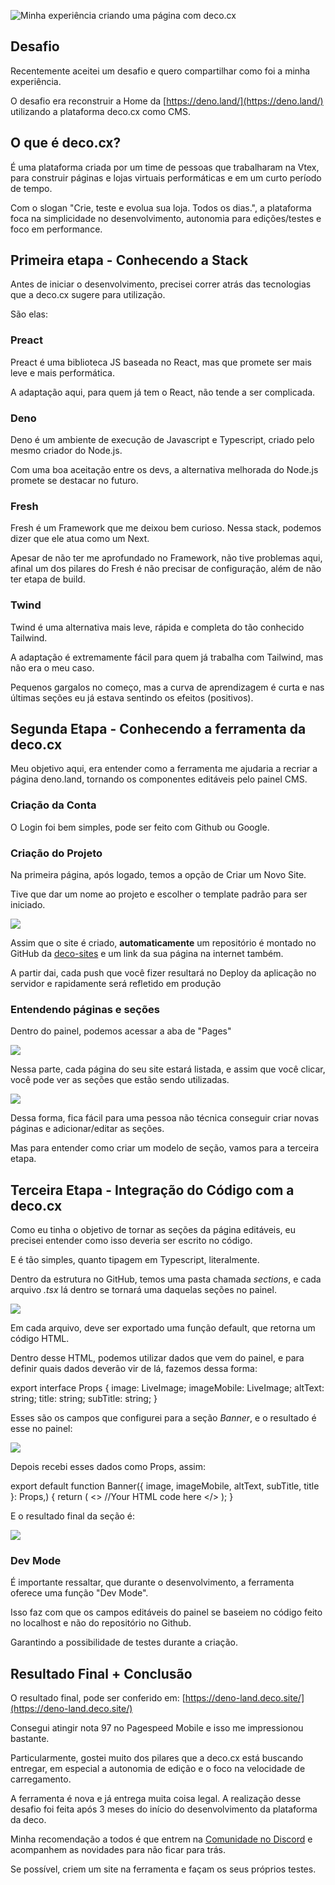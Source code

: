![Minha experiência criando uma página com deco.cx](https://images.prismic.io/tavanoblog/e9e653f9-966a-4faa-a206-63a85f82f5f5_deco-cx-deno-land.jpg?auto=compress,format&w=3840&q=75)

## Desafio

Recentemente aceitei um desafio e quero compartilhar como foi a minha experiência.

O desafio era reconstruir a Home da [https://deno.land/](https://deno.land/) utilizando a plataforma deco.cx como CMS.

## O que é deco.cx?

É uma plataforma criada por um time de pessoas que trabalharam na Vtex, para construir páginas e lojas virtuais performáticas e em um curto período de tempo.

Com o slogan "Crie, teste e evolua sua loja. Todos os dias.", a plataforma foca na simplicidade no desenvolvimento, autonomia para edições/testes e foco em performance.

## Primeira etapa - Conhecendo a Stack

Antes de iniciar o desenvolvimento, precisei correr atrás das tecnologias que a deco.cx sugere para utilização.

São elas:

### Preact

Preact é uma biblioteca JS baseada no React, mas que promete ser mais leve e mais performática.

A adaptação aqui, para quem já tem o React, não tende a ser complicada.

### Deno

Deno é um ambiente de execução de Javascript e Typescript, criado pelo mesmo criador do Node.js.

Com uma boa aceitação entre os devs, a alternativa melhorada do Node.js promete se destacar no futuro.

### Fresh

Fresh é um Framework que me deixou bem curioso. Nessa stack, podemos dizer que ele atua como um Next.

Apesar de não ter me aprofundado no Framework, não tive problemas aqui, afinal um dos pilares do Fresh é não precisar de configuração, além de não ter etapa de build.

### Twind

Twind é uma alternativa mais leve, rápida e completa do tão conhecido Tailwind.

A adaptação é extremamente fácil para quem já trabalha com Tailwind, mas não era o meu caso.

Pequenos gargalos no começo, mas a curva de aprendizagem é curta e nas últimas seções eu já estava sentindo os efeitos (positivos).

## Segunda Etapa - Conhecendo a ferramenta da deco.cx

Meu objetivo aqui, era entender como a ferramenta me ajudaria a recriar a página deno.land, tornando os componentes editáveis pelo painel CMS.

### Criação da Conta

O Login foi bem simples, pode ser feito com Github ou Google.

### Criação do Projeto

Na primeira página, após logado, temos a opção de Criar um Novo Site.

Tive que dar um nome ao projeto e escolher o template padrão para ser iniciado.

![](https://images.prismic.io/tavanoblog/2aa05cf7-37c8-4f0f-a9e6-305a61148f41_Screenshot+from+2023-01-02+23-40-38.png?auto=compress,format)

Assim que o site é criado, **automaticamente** um repositório é montado no GitHub da [deco-sites](https://github.com/deco-sites) e um link da sua página na internet também.

A partir dai, cada push que você fizer resultará no Deploy da aplicação no servidor e rapidamente será refletido em produção

### Entendendo páginas e seções

Dentro do painel, podemos acessar a aba de "Pages"

![](https://images.prismic.io/tavanoblog/e0ca9a8b-39f7-494d-845f-251115fbd3cf_Screenshot+from+2023-01-02+23-46-00.png?auto=compress,format)

Nessa parte, cada página do seu site estará listada, e assim que você clicar, você pode ver as seções que estão sendo utilizadas.

![](https://prismic-io.s3.amazonaws.com/tavanoblog/4e0e9aac-b71b-4a9d-b05c-5f5866db1ff4_Screenshot+from+2023-01-02+23-47-36.png)

Dessa forma, fica fácil para uma pessoa não técnica conseguir criar novas páginas e adicionar/editar as seções.

Mas para entender como criar um modelo de seção, vamos para a terceira etapa.

## Terceira Etapa - Integração do Código com a deco.cx

Como eu tinha o objetivo de tornar as seções da página editáveis, eu precisei entender como isso deveria ser escrito no código.

E é tão simples, quanto tipagem em Typescript, literalmente.

Dentro da estrutura no GitHub, temos uma pasta chamada _sections_, e cada arquivo _.tsx_ lá dentro se tornará uma daquelas seções no painel.

![](https://images.prismic.io/tavanoblog/86021ef8-4a16-4256-be35-f4b6edb57ae5_Screenshot+from+2023-01-02+23-59-21.png?auto=compress,format)

Em cada arquivo, deve ser exportado uma função default, que retorna um código HTML.

Dentro desse HTML, podemos utilizar dados que vem do painel, e para definir quais dados deverão vir de lá, fazemos dessa forma:

export interface Props {
  image: LiveImage;
  imageMobile: LiveImage;
  altText: string;
  title: string;
  subTitle: string;
}

Esses são os campos que configurei para a seção _Banner_, e o resultado é esse no painel:

![](https://images.prismic.io/tavanoblog/485b3680-82af-4c06-9a27-d3c1cde28404_Screenshot+from+2023-01-03+00-19-45.png?auto=compress,format)

Depois recebi esses dados como Props, assim:

export default function Banner({ image, imageMobile, altText, subTitle, title }: Props,) {
  return (
    <>
      //Your HTML code here
    </>
  );
}

E o resultado final da seção é:

![](https://images.prismic.io/tavanoblog/b0db1859-a120-49ba-8831-e0ef78034f4d_Screenshot+from+2023-01-03+00-07-08.png?auto=compress,format)

### Dev Mode

É importante ressaltar, que durante o desenvolvimento, a ferramenta oferece uma função "Dev Mode".

Isso faz com que os campos editáveis do painel se baseiem no código feito no localhost e não do repositório no Github.

Garantindo a possibilidade de testes durante a criação.

## Resultado Final + Conclusão

O resultado final, pode ser conferido em: [https://deno-land.deco.site/](https://deno-land.deco.site/)

Consegui atingir nota 97 no Pagespeed Mobile e isso me impressionou bastante.

Particularmente, gostei muito dos pilares que a deco.cx está buscando entregar, em especial a autonomia de edição e o foco na velocidade de carregamento.

A ferramenta é nova e já entrega muita coisa legal. A realização desse desafio foi feita após 3 meses do início do desenvolvimento da plataforma da deco.

Minha recomendação a todos é que entrem na [Comunidade no Discord](https://discord.gg/RZkvt5AE) e acompanhem as novidades para não ficar para trás.

Se possível, criem um site na ferramenta e façam os seus próprios testes.
